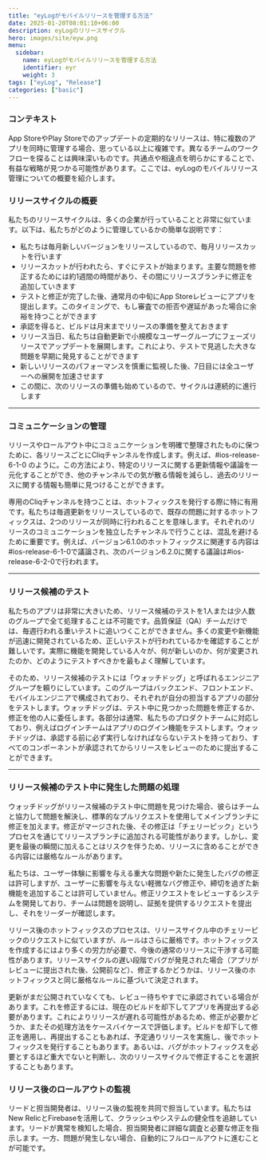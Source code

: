 ```yaml
---
title: "eyLogがモバイルリリースを管理する方法"
date: 2025-01-20T08:01:10+06:00
description: eyLogのリリースサイクル
hero: images/site/eyw.png
menu:
  sidebar:
    name: eyLogがモバイルリリースを管理する方法
    identifier: eyr
    weight: 3
tags: ["eyLog", "Release"]
categories: ["basic"]
---
```


### **コンテキスト**

App StoreやPlay Storeでのアップデートの定期的なリリースは、特に複数のアプリを同時に管理する場合、思っている以上に複雑です。異なるチームのワークフローを探ることは興味深いものです。共通点や相違点を明らかにすることで、有益な戦略が見つかる可能性があります。ここでは、eyLogのモバイルリリース管理についての概要を紹介します。

### **リリースサイクルの概要**

私たちのリリースサイクルは、多くの企業が行っていることと非常に似ています。以下は、私たちがどのように管理しているかの簡単な説明です：

- 私たちは毎月新しいバージョンをリリースしているので、毎月リリースカットを行います
- リリースカットが行われたら、すぐにテストが始まります。主要な問題を修正するためには約1週間の時間があり、その間にリリースブランチに修正を追加していきます
- テストと修正が完了した後、通常月の中旬にApp Storeレビューにアプリを提出します。このタイミングで、もし審査での拒否や遅延があった場合に余裕を持つことができます
- 承認を得ると、ビルドは月末までリリースの準備を整えておきます
- リリース当日、私たちは自動更新で小規模なユーザーグループにフェーズリリースでアップデートを展開します。これにより、テストで見逃した大きな問題を早期に発見することができます
- 新しいリリースのパフォーマンスを慎重に監視した後、7日目には全ユーザーへの展開を加速させます
- この間に、次のリリースの準備も始めているので、サイクルは連続的に進行します

---

### **コミュニケーションの管理**

リリースやロールアウト中にコミュニケーションを明確で整理されたものに保つために、各リリースごとにCliqチャンネルを作成します。例えば、#ios-release-6-1-0 のように。この方法により、特定のリリースに関する更新情報や議論を一元化することができ、他のチャンネルでの気が散る情報を減らし、過去のリリースに関する情報も簡単に見つけることができます。

専用のCliqチャンネルを持つことは、ホットフィックスを発行する際に特に有用です。私たちは毎週更新をリリースしているので、既存の問題に対するホットフィックスは、2つのリリースが同時に行われることを意味します。それぞれのリリースのコミュニケーションを独立したチャンネルで行うことは、混乱を避けるために重要です。例えば、バージョン6.1.0のホットフィックスに関連する内容は#ios-release-6-1-0で議論され、次のバージョン6.2.0に関する議論は#ios-release-6-2-0で行われます。

---

### リリース候補のテスト

私たちのアプリは非常に大きいため、リリース候補のテストを1人または少人数のグループで全て処理することは不可能です。品質保証（QA）チームだけでは、毎週行われる重いテストに追いつくことができません。多くの変更や新機能が迅速に開発されているため、正しいテストが行われているかを確認することが難しいです。実際に機能を開発している人々が、何が新しいのか、何が変更されたのか、どのようにテストすべきかを最もよく理解しています。

そのため、リリース候補のテストには「ウォッチドッグ」と呼ばれるエンジニアグループを頼りにしています。このグループはバックエンド、フロントエンド、モバイルエンジニアで構成されており、それぞれが自分の担当するアプリの部分をテストします。ウォッチドッグは、テスト中に見つかった問題を修正するか、修正を他の人に委任します。各部分は通常、私たちのプロダクトチームに対応しており、例えばログインチームはアプリのログイン機能をテストします。ウォッチドッグは、承認する前に必ず実行しなければならないテストを持っており、すべてのコンポーネントが承認されてからリリースをレビューのために提出することができます。

---

### リリース候補のテスト中に発生した問題の処理

ウォッチドッグがリリース候補のテスト中に問題を見つけた場合、彼らはチームと協力して問題を解決し、標準的なプルリクエストを使用してメインブランチに修正を加えます。修正がマージされた後、その修正は「チェリーピック」というプロセスを通じてリリースブランチに追加される可能性があります。しかし、変更を最後の瞬間に加えることはリスクを伴うため、リリースに含めることができる内容には厳格なルールがあります。

私たちは、ユーザー体験に影響を与える重大な問題や新たに発生したバグの修正は許可しますが、ユーザーに影響を与えない軽微なバグ修正や、締切を過ぎた新機能を追加することは許可していません。修正リクエストをレビューするシステムを開発しており、チームは問題を説明し、証拠を提供するリクエストを提出し、それをリーダーが確認します。

リリース後のホットフィックスのプロセスは、リリースサイクル中のチェリーピックのリクエストに似ていますが、ルールはさらに厳格です。ホットフィックスを作成するにはより多くの労力が必要で、今後の通常のリリースに干渉する可能性があります。リリースサイクルの遅い段階でバグが発見された場合（アプリがレビューに提出された後、公開前など）、修正するかどうかは、リリース後のホットフィックスと同じ厳格なルールに基づいて決定されます。

更新がまだ公開されていなくても、レビュー待ちやすでに承認されている場合があります。これを修正するには、現在のビルドを却下してアプリを再提出する必要があります。これによりリリースが遅れる可能性があるため、修正が必要かどうか、またその処理方法をケースバイケースで評価します。ビルドを却下して修正を適用し、再提出することもあれば、予定通りリリースを実施し、後でホットフィックスを発行することもあります。あるいは、バグがホットフィックスを必要とするほど重大でないと判断し、次のリリースサイクルで修正することを選択することもあります。

### **リリース後のロールアウトの監視**

リードと担当開発者は、リリース後の監視を共同で担当しています。私たちはNew RelicとFirebaseを活用して、クラッシュやシステムの健全性を追跡しています。リードが異常を検知した場合、担当開発者に詳細な調査と必要な修正を指示します。一方、問題が発生しない場合、自動的にフルロールアウトに進むことが可能です。


